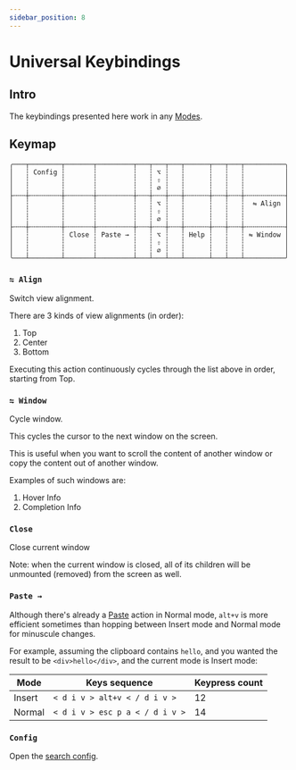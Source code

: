 ```yaml
---
sidebar_position: 8
---
```


# Universal Keybindings

## Intro

The keybindings presented here work in any [Modes](./modes.md).

## Keymap

```
╭───┬────────┬───────┬─────────┬───┬───┬───┬──────┬───┬───┬──────────╮
│   ┆ Config ┆       ┆         ┆   ┆ ⌥ ┆   ┆      ┆   ┆   ┆          │
│   ┆        ┆       ┆         ┆   ┆ ⇧ ┆   ┆      ┆   ┆   ┆          │
│   ┆        ┆       ┆         ┆   ┆ ∅ ┆   ┆      ┆   ┆   ┆          │
├╌╌╌┼╌╌╌╌╌╌╌╌┼╌╌╌╌╌╌╌┼╌╌╌╌╌╌╌╌╌┼╌╌╌┼╌╌╌┼╌╌╌┼╌╌╌╌╌╌┼╌╌╌┼╌╌╌┼╌╌╌╌╌╌╌╌╌╌┤
│   ┆        ┆       ┆         ┆   ┆ ⌥ ┆   ┆      ┆   ┆   ┆  ⇋ Align │
│   ┆        ┆       ┆         ┆   ┆ ⇧ ┆   ┆      ┆   ┆   ┆          │
│   ┆        ┆       ┆         ┆   ┆ ∅ ┆   ┆      ┆   ┆   ┆          │
├╌╌╌┼╌╌╌╌╌╌╌╌┼╌╌╌╌╌╌╌┼╌╌╌╌╌╌╌╌╌┼╌╌╌┼╌╌╌┼╌╌╌┼╌╌╌╌╌╌┼╌╌╌┼╌╌╌┼╌╌╌╌╌╌╌╌╌╌┤
│   ┆        ┆ Close ┆ Paste → ┆   ┆ ⌥ ┆   ┆ Help ┆   ┆   ┆ ⇋ Window │
│   ┆        ┆       ┆         ┆   ┆ ⇧ ┆   ┆      ┆   ┆   ┆          │
│   ┆        ┆       ┆         ┆   ┆ ∅ ┆   ┆      ┆   ┆   ┆          │
╰───┴────────┴───────┴─────────┴───┴───┴───┴──────┴───┴───┴──────────╯
```

### `⇋ Align`

Switch view alignment.

There are 3 kinds of view alignments (in order):

1. Top
1. Center
1. Bottom

Executing this action continuously cycles through the list above in order, starting from Top.

### `⇋ Window`

Cycle window.

This cycles the cursor to the next window on the screen.

This is useful when you want to scroll the content of another window or copy the content out of another window.

Examples of such windows are:

1. Hover Info
2. Completion Info

### `Close`

Close current window

Note: when the current window is closed, all of its children will be unmounted (removed) from the screen as well.

### `Paste →`

Although there's already a [Paste](./normal-mode/actions/index.md#paste) action
in Normal mode, `alt+v` is more efficient sometimes than hopping between
Insert mode and Normal mode for minuscule changes.

For example, assuming the clipboard contains `hello`, and you wanted the result to be `<div>hello</div>`, and the current mode is Insert mode:

| Mode   | Keys sequence                   | Keypress count |
| ------ | ------------------------------- | -------------- |
| Insert | `< d i v > alt+v < / d i v >`   | 12             |
| Normal | `< d i v > esc p a < / d i v >` | 14             |

### `Config`

Open the [search config](./normal-mode/search-config.md).
